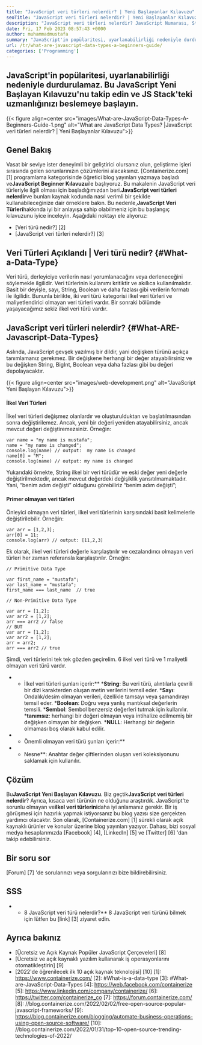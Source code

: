 ```yaml
---
title: "JavaScript veri türleri nelerdir? | Yeni Başlayanlar Kılavuzu" 
seoTitle: "JavaScript veri türleri nelerdir? | Yeni Başlayanlar Kılavuzu" 
description: "JavaScript veri türleri nelerdir? JavaScript Numarası, String, Boolean, Null, tanımsız ve daha fazlasında kullanılan 7 veri türünü öğrenmek için bu Başlangıç ​​Kılavuzu'nu izleyin." 
date: Fri, 17 Feb 2023 08:57:43 +0000
author: muhammadmustafa
summary: "JavaScript'in popülaritesi, uyarlanabilirliği nedeniyle durdurulamaz. Bu JavaScript Yeni Başlayan Kılavuzu'nu takip edin ve JS Stack'teki uzmanlığınızı beslemeye başlayın." 
url: /tr/what-are-javascript-data-types-a-beginners-guide/
categories: ['Programming']
---
```


## JavaScript'in popülaritesi, uyarlanabilirliği nedeniyle durdurulamaz. Bu JavaScript Yeni Başlayan Kılavuzu'nu takip edin ve JS Stack'teki uzmanlığınızı beslemeye başlayın.

{{< figure align=center src="images/What-are-JavaScript-Data-Types-A-Beginners-Guide-1.png" alt="What are JavaScript Data Types? |JavaScript veri türleri nelerdir? | Yeni Başlayanlar Kılavuzu">}}


## Genel Bakış
Vasat bir seviye ister deneyimli bir geliştirici olursanız olun, geliştirme işleri sırasında gelen sorunlarınızın çözümlerini alacaksınız. [Containerize.com] [1] programlama kategorisinde öğretici blog yayınları yazmaya başladı ve**JavaScript Beginner Kılavuzu**ile başlıyoruz. Bu makalenin JavaScript veri türleriyle ilgili olması için başladığımızdan beri.**JavaScript veri türleri nelerdir**ve bunları kaynak kodunda nasıl verimli bir şekilde kullanabileceğinize dair örneklere bakın. Bu nedenle,**JavaScript Veri Türleri**hakkında iyi bir anlayışa sahip olabilmeniz için bu başlangıç ​​kılavuzunu iyice inceleyin.
Aşağıdaki noktayı ele alıyoruz:
  * [Veri türü nedir?] [2]
  * [JavaScript veri türleri nelerdir?] [3]

## Veri Türleri Açıklandı | Veri türü nedir? {#What-a-Data-Type}
Veri türü, derleyiciye verilerin nasıl yorumlanacağını veya derleneceğini söylemekle ilgilidir. Veri türlerinin kullanımı kritiktir ve akıllıca kullanılmalıdır. Basit bir deyişle, sayı, String, Boolean ve daha fazlası gibi verilerin formatı ile ilgilidir. Bununla birlikte, iki veri türü kategorisi ilkel veri türleri ve maliyetlendirici olmayan veri türleri vardır. Bir sonraki bölümde yaşayacağımız sekiz ilkel veri türü vardır.

## JavaScript veri türleri nelerdir? {#What-ARE-Javascript-Data-Types}
Aslında, JavaScript gevşek yazılmış bir dildir, yani değişken türünü açıkça tanımlamanız gerekmez. Bir değişkene herhangi bir değer atayabilirsiniz ve bu değişken String, BigInt, Boolean veya daha fazlası gibi bu değeri depolayacaktır.

{{< figure align=center src="images/web-development.png" alt="JavaScript Yeni Başlayan Kılavuzu">}}


#### İlkel Veri Türleri
İlkel veri türleri değişmez olanlardır ve oluşturulduktan ve başlatılmasından sonra değiştirilemez. Ancak, yeni bir değeri yeniden atayabilirsiniz, ancak mevcut değeri değiştiremezsiniz.
Örneğin:
```
var name = "my name is mustafa";
name = "my name is changed";
console.log(name) // output:  my name is changed
name[0] = "M";
console.log(name) // output: my name is changed
```
Yukarıdaki örnekte, String ilkel bir veri türüdür ve eski değer yeni değerle değiştirilmektedir, ancak mevcut değerdeki değişiklik yansıtılmamaktadır. Yani, “benim adım değişti” olduğunu görebiliriz “benim adım değişti”;

#### Primer olmayan veri türleri
Önleyici olmayan veri türleri, ilkel veri türlerinin karşısındaki basit kelimelerle değiştirilebilir.
Örneğin:
```
var arr = [1,2,3];
arr[0] = 11;
console.log(arr) // output: [11,2,3]
```
Ek olarak, ilkel veri türleri değerle karşılaştırılır ve cezalandırıcı olmayan veri türleri her zaman referansla karşılaştırılır.
Örneğin:
```
// Primitive Data Type

var first_name = "mustafa";
var last_name = "mustafa";
first_name === last_name  // true

// Non-Primitive Data Type

var arr = [1,2];
var arr2 = [1,2];
arr === arr2 // false
// BUT
var arr = [1,2];
var arr2 = [1,2];
arr = arr2;
arr === arr2 // true
```
Şimdi, veri türlerini tek tek gözden geçirelim. 6 ilkel veri türü ve 1 maliyetli olmayan veri türü vardır.
* * İlkel veri türleri şunları içerir:**
***String**: Bu veri türü, alıntılarla çevrili bir dizi karakterden oluşan metin verilerini temsil eder.
***Sayı**: Ondalık/desim olmayan verileri, özellikle tamsayı veya şamandırayı temsil eder.
***Boolean**: Doğru veya yanlış mantıksal değerlerin temsili.
***Sembol**: Sembol benzersiz değerleri tutmak için kullanılır.
***tanımsız**: herhangi bir değeri olmayan veya intihalize edilmemiş bir değişken olmayan bir değişken.
***NULL**: Herhangi bir değerin olmaması boş olarak kabul edilir.
* * Önemli olmayan veri türü şunları içerir:**
* * Nesne**: Anahtar değer çiftlerinden oluşan veri koleksiyonunu saklamak için kullanılır.

## Çözüm
Bu**JavaScript Yeni Başlayan Kılavuzu**. Biz geçtik**JavaScript veri türleri nelerdir**? Ayrıca, kısaca veri türünün ne olduğunu araştırdık. JavaScript'te sorunlu olmayan ve**ilkel veri türlerini**daha iyi anlamanız gerekir. Bir iş görüşmesi için hazırlık yapmak istiyorsanız bu blog yazısı size gerçekten yardımcı olacaktır.
Son olarak, [Containerize.com] [1] sürekli olarak açık kaynaklı ürünler ve konular üzerine blog yayınları yazıyor. Dahası, bizi sosyal medya hesaplarımızda [Facebook] [4], [LinkedIn] [5] ve [Twitter] [6] 'dan takip edebilirsiniz.

## Bir soru sor
[Forum] [7] 'de sorularınızı veya sorgularınızı bize bildirebilirsiniz.

## SSS
* * 8 JavaScript veri türü nelerdir?**
8 JavaScript veri türünü bilmek için lütfen bu [link] [3] ziyaret edin.

## Ayrıca bakınız
  * [Ücretsiz ve Açık Kaynak Popüler JavaScript Çerçeveleri] [8]
  * [Ücretsiz ve açık kaynaklı yazılım kullanarak iş operasyonlarını otomatikleştirin] [9]
  * [2022'de öğrenilecek ilk 10 açık kaynak teknolojisi] [10]
[1]: https://www.containerize.com/
[2]: #What-is-a-data-type
[3]: #What-are-JavaScript-Data-Types
[4]: https://web.facebook.com/containerize
[5]: https://www.linkedin.com/company/containerize/
[6]: https://twitter.com/containerize_co
[7]: https://forum.containerize.com/
[8]: //blog.containerize.com/2022/02/02/free-open-source-popular-javascript-frameworks/
[9]: https://blog.containerize.com/blogging/automate-business-operations-using-open-source-software/
[10]: //blog.containerize.com/2022/01/31/top-10-open-source-trending-technologies-of-2022/
